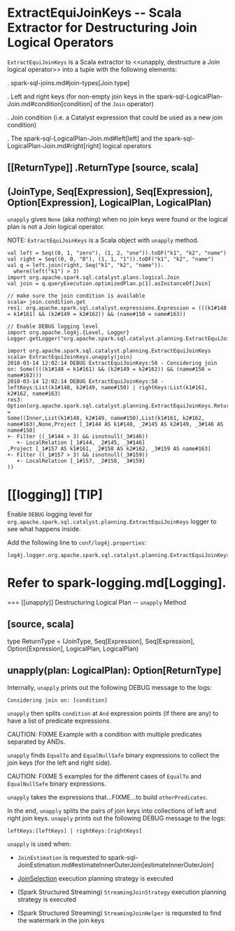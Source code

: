 # ExtractEquiJoinKeys -- Scala Extractor for Destructuring Join Logical Operators

`ExtractEquiJoinKeys` is a Scala extractor to <<unapply, destructure a Join logical operator>> into a tuple with the following elements:

. spark-sql-joins.md#join-types[Join type]

. Left and right keys (for non-empty join keys in the spark-sql-LogicalPlan-Join.md#condition[condition] of the `Join` operator)

. Join condition (i.e. a Catalyst expression that could be used as a new join condition)

. The spark-sql-LogicalPlan-Join.md#left[left] and the spark-sql-LogicalPlan-Join.md#right[right] logical operators

[[ReturnType]]
.ReturnType
[source, scala]
----
(JoinType, Seq[Expression], Seq[Expression], Option[Expression], LogicalPlan, LogicalPlan)
----

`unapply` gives `None` (aka _nothing_) when no join keys were found or the logical plan is not a Join logical operator.

NOTE: `ExtractEquiJoinKeys` is a Scala object with `unapply` method.

```
val left = Seq((0, 1, "zero"), (1, 2, "one")).toDF("k1", "k2", "name")
val right = Seq((0, 0, "0"), (1, 1, "1")).toDF("k1", "k2", "name")
val q = left.join(right, Seq("k1", "k2", "name")).
  where(left("k1") > 3)
import org.apache.spark.sql.catalyst.plans.logical.Join
val join = q.queryExecution.optimizedPlan.p(1).asInstanceOf[Join]

// make sure the join condition is available
scala> join.condition.get
res1: org.apache.spark.sql.catalyst.expressions.Expression = (((k1#148 = k1#161) && (k2#149 = k2#162)) && (name#150 = name#163))

// Enable DEBUG logging level
import org.apache.log4j.{Level, Logger}
Logger.getLogger("org.apache.spark.sql.catalyst.planning.ExtractEquiJoinKeys").setLevel(Level.DEBUG)

import org.apache.spark.sql.catalyst.planning.ExtractEquiJoinKeys
scala> ExtractEquiJoinKeys.unapply(join)
2018-03-14 12:02:14 DEBUG ExtractEquiJoinKeys:58 - Considering join on: Some((((k1#148 = k1#161) && (k2#149 = k2#162)) && (name#150 = name#163)))
2018-03-14 12:02:14 DEBUG ExtractEquiJoinKeys:58 - leftKeys:List(k1#148, k2#149, name#150) | rightKeys:List(k1#161, k2#162, name#163)
res3: Option[org.apache.spark.sql.catalyst.planning.ExtractEquiJoinKeys.ReturnType] =
Some((Inner,List(k1#148, k2#149, name#150),List(k1#161, k2#162, name#163),None,Project [_1#144 AS k1#148, _2#145 AS k2#149, _3#146 AS name#150]
+- Filter ((_1#144 > 3) && isnotnull(_3#146))
   +- LocalRelation [_1#144, _2#145, _3#146]
,Project [_1#157 AS k1#161, _2#158 AS k2#162, _3#159 AS name#163]
+- Filter ((_1#157 > 3) && isnotnull(_3#159))
   +- LocalRelation [_1#157, _2#158, _3#159]
))
```

[[logging]]
[TIP]
====
Enable `DEBUG` logging level for `org.apache.spark.sql.catalyst.planning.ExtractEquiJoinKeys` logger to see what happens inside.

Add the following line to `conf/log4j.properties`:

```
log4j.logger.org.apache.spark.sql.catalyst.planning.ExtractEquiJoinKeys=DEBUG
```

Refer to spark-logging.md[Logging].
====

=== [[unapply]] Destructuring Logical Plan -- `unapply` Method

[source, scala]
----
type ReturnType =
  (JoinType, Seq[Expression], Seq[Expression], Option[Expression], LogicalPlan, LogicalPlan)

unapply(plan: LogicalPlan): Option[ReturnType]
----

Internally, `unapply` prints out the following DEBUG message to the logs:

```
Considering join on: [condition]
```

`unapply` then splits `condition` at `And` expression points (if there are any) to have a list of predicate expressions.

CAUTION: FIXME Example with a condition with multiple predicates separated by ANDs.

`unapply` finds `EqualTo` and `EqualNullSafe` binary expressions to collect the join keys (for the left and right side).

CAUTION: FIXME 5 examples for the different cases of `EqualTo` and `EqualNullSafe` binary expressions.

`unapply` takes the expressions that...FIXME...to build `otherPredicates`.

In the end, `unapply` splits the pairs of join keys into collections of left and right join keys. `unapply` prints out the following DEBUG message to the logs:

```text
leftKeys:[leftKeys] | rightKeys:[rightKeys]
```

`unapply` is used when:

* `JoinEstimation` is requested to spark-sql-JoinEstimation.md#estimateInnerOuterJoin[estimateInnerOuterJoin]

* [JoinSelection](execution-planning-strategies/JoinSelection.md) execution planning strategy is executed

* (Spark Structured Streaming) `StreamingJoinStrategy` execution planning strategy is executed

* (Spark Structured Streaming) `StreamingJoinHelper` is requested to find the watermark in the join keys
